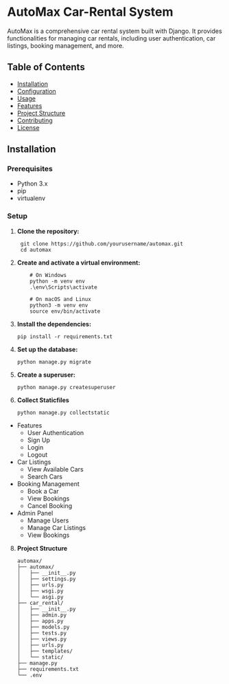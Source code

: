 # AutoMax Car-Rental System

AutoMax is a comprehensive car rental system built with Django. It provides functionalities for managing car rentals, including user authentication, car listings, booking management, and more.

## Table of Contents

- [Installation](#installation)
- [Configuration](#configuration)
- [Usage](#usage)
- [Features](#features)
- [Project Structure](#project-structure)
- [Contributing](#contributing)
- [License](#license)

## Installation

### Prerequisites

- Python 3.x
- pip
- virtualenv

### Setup

1. **Clone the repository:**

   ```
    git clone https://github.com/yourusername/automax.git
    cd automax
   ```
2. **Create and activate a virtual environment:**
    ```
        # On Windows
        python -m venv env
        .\env\Scripts\activate

        # On macOS and Linux
        python3 -m venv env
        source env/bin/activate
    ```

3. **Install the dependencies:**
    ```
    pip install -r requirements.txt

    ```

4. **Set up the database:**
    ```
    python manage.py migrate

    ```

5. **Create a superuser:**
    ```
    python manage.py createsuperuser
    ```

6. **Collect Staticfiles**

    ```
    python manage.py collectstatic
    ```



* Features
    - User Authentication
    - Sign Up
    - Login
    - Logout
* Car Listings
    - View Available Cars
    - Search Cars
* Booking Management
    - Book a Car
    - View Bookings
    - Cancel Booking
* Admin Panel
    - Manage Users
    - Manage Car Listings
    - View Bookings




8. **Project Structure**
    ```
    automax/
    ├── automax/
    │   ├── __init__.py
    │   ├── settings.py
    │   ├── urls.py
    │   ├── wsgi.py
    │   └── asgi.py
    ├── car_rental/
    │   ├── __init__.py
    │   ├── admin.py
    │   ├── apps.py
    │   ├── models.py
    │   ├── tests.py
    │   ├── views.py
    │   ├── urls.py
    │   ├── templates/
    │   └── static/
    ├── manage.py
    ├── requirements.txt
    └── .env
    ```